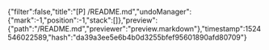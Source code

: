 {"filter":false,"title":"[P] /README.md","undoManager":{"mark":-1,"position":-1,"stack":[]},"preview":{"path":"/README.md","previewer":"preview.markdown"},"timestamp":1524546022589,"hash":"da39a3ee5e6b4b0d3255bfef95601890afd80709"}